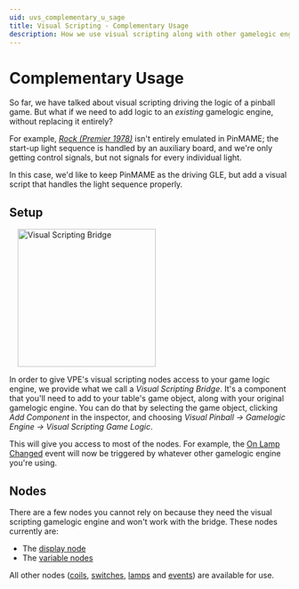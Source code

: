 ```yaml
---
uid: uvs_complementary_u_sage
title: Visual Scripting - Complementary Usage
description: How we use visual scripting along with other gamelogic engines
---
```


# Complementary Usage

So far, we have talked about visual scripting driving the logic of a pinball game. But what if we need to add logic to an *existing* gamelogic engine, without replacing it entirely?

For example, [*Rock (Premier 1978)*](https://www.ipdb.org/machine.cgi?id=1978) isn't entirely emulated in PinMAME; the start-up light sequence is handled by an auxiliary board, and we're only getting control signals, but not signals for every individual light.

In this case, we'd like to keep PinMAME as the driving GLE, but add a visual script that handles the light sequence properly.

## Setup

<img src="bridge-component.png" width="248" alt="Visual Scripting Bridge" class="img-fluid float-end" style="margin-left: 15px"/>

In order to give VPE's visual scripting nodes access to your game logic engine, we provide what we call a *Visual Scripting Bridge*. It's a component that you'll need to add to your table's game object, along with your original gamelogic engine. You can do that by selecting the game object, clicking *Add Component* in the inspector, and choosing *Visual Pinball -> Gamelogic Engine -> Visual Scripting Game Logic*.

This will give you access to most of the nodes. For example, the [On Lamp Changed](xref:uvs_node_reference#on-lamp-changed) event will now be triggered by whatever other gamelogic engine you're using.

## Nodes

There are a few nodes you cannot rely on because they need the visual scripting gamelogic engine and won't work with the bridge. These nodes currently are:

- The [display node](xref:uvs_node_reference#displays)
- The [variable nodes](xref:uvs_node_reference#variables)

All other nodes ([coils](xref:uvs_node_reference#coils), [switches](xref:uvs_node_reference#switches), [lamps](xref:uvs_node_reference#lamps) and [events](xref:uvs_node_reference#events)) are available for use.
